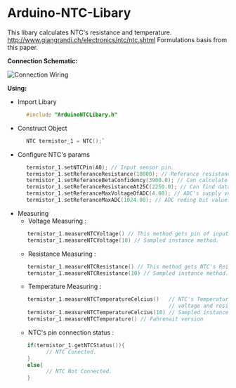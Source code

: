 # Arduino-NTC-Libary
This libary calculates NTC's resistance and temperature.
http://www.giangrandi.ch/electronics/ntc/ntc.shtml
Formulations basis from this paper.

__Connection Schematic:__

![Connection Wiring](https://raw.githubusercontent.com/yasinerduran/ArduinoNTCLibary/master/schematics/schematic.PNG)


__Using:__
* Import Libary
```c
      #include "ArduinoNTCLibary.h"
```
* Construct Object
```c
      NTC termistor_1 = NTC();`
```
* Configure NTC's params 
```c
      termistor_1.setNTCPin(A0); // Input sensor pin.
      termistor_1.setReferanceResistance(10000); // Referance resistance value
      termistor_1.setReferanceBetaConfidency(3900.0); // Can calculate with paper.
      termistor_1.setReferanceResistanceAt25C(2250.0); // Can find datasheet of NTC.
      termistor_1.setReferanceMaxVoltageOfADC(4.60); // ADC's supply voltage. Measure 5V pin.  
      termistor_1.setReferanceMaxADC(1024.00); // ADC reding bit value. 
```
* Measuring
   * Voltage Measuring :
   ```c
      termistor_1.measureNTCVoltage() // This method gets pin of input's voltage value.
      termistor_1.measureNTCVoltage(10) // Sampled instance method.  
   ```
   * Resistance Measuring :
   ```c
      termistor_1.measureNTCResistance() // This method gets NTC's Reistance value with calculating voltage.
      termistor_1.measureNTCResistance(10) // Sampled instance method.  
   ```
   * Temperature Measuring :
   ```c
      termistor_1.measureNTCTemperatureCelcius()   // NTC's Temperature's value calculates with 
                                                   // voltage and resitance.
      termistor_1.measureNTCTemperatureCelcius(10) // Sampled instance method.  
      termistor_1.measureNTCTemperature() // Fahrenait version
   ```
   * NTC's pin connection status :
   ```c
      if(termistor_1.getNTCStatus()){
            // NTC Conected.
      }
      else{
            // NTC Not Connected.
      }
   ```
           
         


